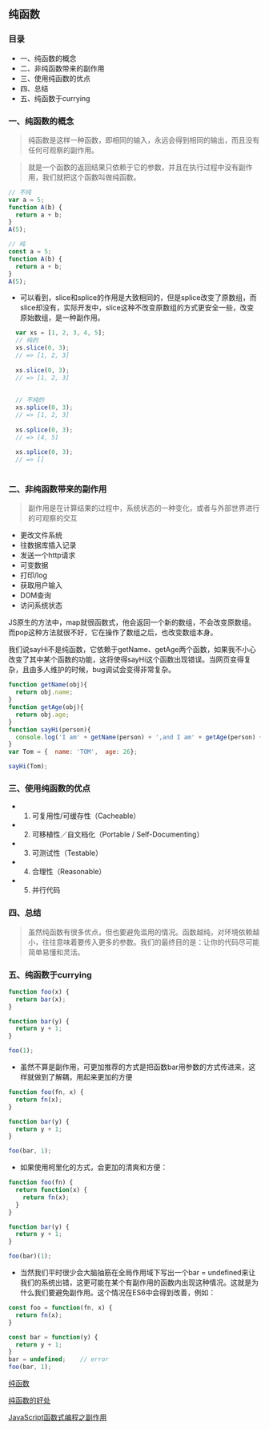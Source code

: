 ## 纯函数

### 目录
- 一、纯函数的概念
- 二、非纯函数带来的副作用
- 三、使用纯函数的优点
- 四、总结
- 五、纯函数于currying

### 一、纯函数的概念
>纯函数是这样一种函数，即相同的输入，永远会得到相同的输出，而且没有任何可观察的副作用。

>就是一个函数的返回结果只依赖于它的参数，并且在执行过程中没有副作用，我们就把这个函数叫做纯函数。

```js
// 不纯
var a = 5;
function A(b) {
  return a + b;
}
A(5);

// 纯
const a = 5;
function A(b) {
  return a + b;
}
A(5);
```
- 可以看到，slice和splice的作用是大致相同的，但是splice改变了原数组，而slice却没有，实际开发中，slice这种不改变原数组的方式更安全一些，改变原始数组，是一种副作用。
```js
  var xs = [1, 2, 3, 4, 5];
  // 纯的
  xs.slice(0, 3);
  // => [1, 2, 3]
  
  xs.slice(0, 3);
  // => [1, 2, 3]
  
  
  // 不纯的
  xs.splice(0, 3);
  // => [1, 2, 3]
  
  xs.splice(0, 3);
  // => [4, 5]
  
  xs.splice(0, 3);
  // => []
  
```

### 二、非纯函数带来的副作用
>副作用是在计算结果的过程中，系统状态的一种变化，或者与外部世界进行的可观察的交互
- 更改文件系统
- 往数据库插入记录
- 发送一个http请求
- 可变数据
- 打印/log
- 获取用户输入
- DOM查询
- 访问系统状态

JS原生的方法中，map就很函数式，他会返回一个新的数组，不会改变原数组。而pop这种方法就很不好，它在操作了数组之后，也改变数组本身。

我们说sayHi不是纯函数，它依赖于getName、getAge两个函数，如果我不小心改变了其中某个函数的功能，这将使得sayHi这个函数出现错误。当网页变得复杂，且由多人维护的时候，bug调试会变得非常复杂。
```js
function getName(obj){
  return obj.name;
}
function getAge(obj){
  return obj.age;
}
function sayHi(person){
  console.log('I am' + getName(person) + ',and I am' + getAge(person) + 'years old');
}
var Tom = {  name: 'TOM',  age: 26};

sayHi(Tom);
```

### 三、使用纯函数的优点
- 1. 可复用性/可缓存性（Cacheable）
- 2. 可移植性／自文档化（Portable / Self-Documenting）
- 3. 可测试性（Testable）
- 4. 合理性（Reasonable）
- 5. 并行代码

### 四、总结
>虽然纯函数有很多优点，但也要避免滥用的情况。函数越纯，对环境依赖越小，往往意味着要传入更多的参数。我们的最终目的是：让你的代码尽可能简单易懂和灵活。

### 五、纯函数于currying

```js
function foo(x) {
  return bar(x);
}

function bar(y) {
  return y + 1;
}

foo(1);
```
- 虽然不算是副作用，可更加推荐的方式是把函数bar用参数的方式传进来，这样就做到了解耦，用起来更加的方便
```js
function foo(fn, x) {
  return fn(x);
}

function bar(y) {
  return y + 1;
}

foo(bar, 1);
```
- 如果使用柯里化的方式，会更加的清爽和方便：
```js
function foo(fn) {
  return function(x) {
    return fn(x);   
  }
}

function bar(y) {
  return y + 1;
}

foo(bar)(1);
```
- 当然我们平时很少会大脑抽筋在全局作用域下写出一个bar = undefined来让我们的系统出错，这更可能在某个有副作用的函数内出现这种情况。这就是为什么我们要避免副作用。这个情况在ES6中会得到改善，例如：
```js
const foo = function(fn, x) {
  return fn(x);
}

const bar = function(y) {
  return y + 1;
}
bar = undefined;	// error
foo(bar, 1);
```

[纯函数](https://juejin.im/post/5a92a12f6fb9a063543c4c2b)

[纯函数的好处](https://llh911001.gitbooks.io/mostly-adequate-guide-chinese/content/ch3.html#%E8%BF%BD%E6%B1%82%E2%80%9C%E7%BA%AF%E2%80%9D%E7%9A%84%E7%90%86%E7%94%B1)

[JavaScript函数式编程之副作用 ](https://github.com/zhuanyongxigua/blog/issues/17)